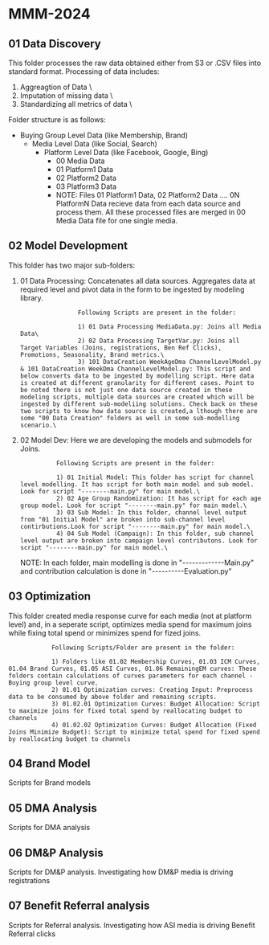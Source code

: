 # MMM-2024

## 01 Data Discovery
This folder processes the raw data obtained either from S3 or .CSV files into standard format. Processing of data includes: 

1) Aggreagtion of Data \
2) Imputation of missing data \ 
3) Standardizing all metrics of data \


Folder structure is as follows:

- Buying Group Level Data (like Membership, Brand)
  - Media Level Data (like Social, Search)
    - Platform Level Data (like Facebook, Google, Bing)
      - 00 Media Data
      - 01 Platform1 Data
      - 02 Platform2 Data
      - 03 Platform3 Data
      - NOTE: Files 01 Platform1 Data, 02 Platform2 Data .... 0N PlatformN Data recieve data from each data source and process them. All these processed files are merged in 00 Media Data file for one single media.
     
## 02 Model Development
This folder has two major sub-folders:
1) 01 Data Processing: Concatenates all data sources. Aggregates data at required level and pivot data in the form to be ingested by modeling library.
   
                       Following Scripts are present in the folder:
   
                       1) 01 Data Processing MediaData.py: Joins all Media Data\
                       2) 02 Data Processing TargetVar.py: Joins all Target Variables (Joins, registrations, Ben Ref Clicks), Promotions, Seasonality, Brand metrics.\
                       3) 101 DataCreation WeekAgeDma ChannelLevelModel.py & 101 DataCreation WeekDma ChannelLevelModel.py: This script and below converts data to be ingested by modelling script. Here data is created at different granularity for different cases. Point to be noted there is not just one data source created in these modeling scripts, multiple data sources are created which will be ingested by different sub-modeliing solutions. Check back on these two scripts to know how data source is created,a lthough there are some "00 Data Creation" folders as well in some sub-modelling scenario.\
   
3) 02 Model Dev: Here we are developing the models and submodels for Joins.
   
                 Following Scripts are present in the folder:
   
                 1) 01 Initial Model: This folder has script for channel level modelling. It has script for both main model and sub model. Look for script "--------main.py" for main model.\
                 2) 02 Age Group Randomization: It has script for each age group model. Look for script "--------main.py" for main model.\
                 3) 03 Sub Model: In this folder, channel level output from "01 Initial Model" are broken into sub-channel level contirbutions.Look for script "--------main.py" for main model.\
                 4) 04 Sub Model (Campaign): In this folder, sub channel level output are broken into campaign level contributons. Look for script "--------main.py" for main model.\

   NOTE: In each folder, main modelling is done in "-------------Main.py" and contribution calculation is done in "----------Evaluation.py"


## 03 Optimization
This folder created media response curve for each media (not at platform level) and, in a seperate script, optimizes media spend for maximum joins while fixing total spend or minimizes spend for fized joins. 

                Following Scripts/Folder are present in the folder:

                1) Folders like 01.02 Membership Curves, 01.03 ICM Curves, 01.04 Brand Curves, 01.05 ASI Curves, 01.06 RemainingEM curves: These folders contain calculations of curves parameters for each channel - Buying group level curve.
                2) 01.01 Optimization curves: Creating Input: Preprocess data to be consumed by above folder and remaining scripts.
                3) 01.02.01 Optimization Curves: Budget Allocation: Script to maximize joins for fixed total spend by reallocating budget to channels
                4) 01.02.02 Optimization Curves: Budget Allocation (Fixed Joins Minimize Budget): Script to minimize total spend for fixed spend by reallocating budget to channels



## 04 Brand Model
Scripts for Brand models


## 05 DMA Analysis
Scripts for DMA analysis 


## 06 DM&P Analysis
Scripts for DM&P analysis. Investigating how DM&P media is driving registrations 


## 07 Benefit Referral analysis
Scripts for Referral analysis. Investigating how ASI media is driving Benefit Referral clicks
